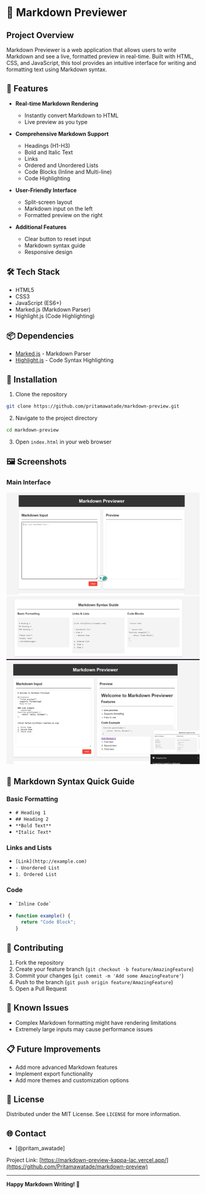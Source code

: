 # 📝 Markdown Previewer

## Project Overview

Markdown Previewer is a web application that allows users to write Markdown and see a live, formatted preview in real-time. Built with HTML, CSS, and JavaScript, this tool provides an intuitive interface for writing and formatting text using Markdown syntax.

## 🌟 Features

- **Real-time Markdown Rendering**
  - Instantly convert Markdown to HTML
  - Live preview as you type

- **Comprehensive Markdown Support**
  - Headings (H1-H3)
  - Bold and Italic Text
  - Links
  - Ordered and Unordered Lists
  - Code Blocks (Inline and Multi-line)
  - Code Highlighting

- **User-Friendly Interface**
  - Split-screen layout
  - Markdown input on the left
  - Formatted preview on the right

- **Additional Features**
  - Clear button to reset input
  - Markdown syntax guide
  - Responsive design

## 🛠 Tech Stack

- HTML5
- CSS3
- JavaScript (ES6+)
- Marked.js (Markdown Parser)
- Highlight.js (Code Highlighting)

## 📦 Dependencies

- [Marked.js](https://marked.js.org/) - Markdown Parser
- [Highlight.js](https://highlightjs.org/) - Code Syntax Highlighting

## 🚀 Installation

1. Clone the repository
```bash
git clone https://github.com/pritamawatade/markdown-preview.git
```

2. Navigate to the project directory
```bash
cd markdown-preview
```

3. Open `index.html` in your web browser

## 🖼 Screenshots

### Main Interface
![Markdown Previewer Interface](screenshots/Screenshot%202025-03-28%20195110.png)
![Markdown Previewer Interface](screenshots/Screenshot%202025-03-28%20195218.png)
![Markdown Previewer Interface](screenshots/Screenshot%202025-03-28%20195225.png)


## 📝 Markdown Syntax Quick Guide

### Basic Formatting
- `# Heading 1`
- `## Heading 2`
- `**Bold Text**`
- `*Italic Text*`

### Links and Lists
- `[Link](http://example.com)`
- `- Unordered List`
- `1. Ordered List`

### Code
- `` `Inline Code` ``
- ````javascript
  function example() {
    return "Code Block";
  }
  ````

## 🤝 Contributing

1. Fork the repository
2. Create your feature branch (`git checkout -b feature/AmazingFeature`)
3. Commit your changes (`git commit -m 'Add some AmazingFeature'`)
4. Push to the branch (`git push origin feature/AmazingFeature`)
5. Open a Pull Request

## 🐛 Known Issues

- Complex Markdown formatting might have rendering limitations
- Extremely large inputs may cause performance issues

## 📋 Future Improvements

- Add more advanced Markdown features
- Implement export functionality
- Add more themes and customization options

## 📜 License

Distributed under the MIT License. See `LICENSE` for more information.

## 🌐 Contact

- [@pritam_awatade]

Project Link: [https://markdown-preview-kappa-lac.vercel.app/](https://github.com/Pritamawatade/markdown-preview)

---

**Happy Markdown Writing! 📖**
